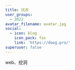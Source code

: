 ```yaml
---
title: 抗冻
user_groups:
  - 2022
avatar_filename: avatar.jpg
social:
  - icon: blog
    icon_pack: fas
    link: 'https://doog.pro/'
superuser: false
---
```


web、挖洞
